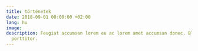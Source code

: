 ```yaml
---
title: történetek
date: 2018-09-01 00:00:00 +02:00
lang: hu
image: 
description: Feugiat accumsan lorem eu ac lorem amet accumsan donec. Blandit orci
  porttitor.
---
```


